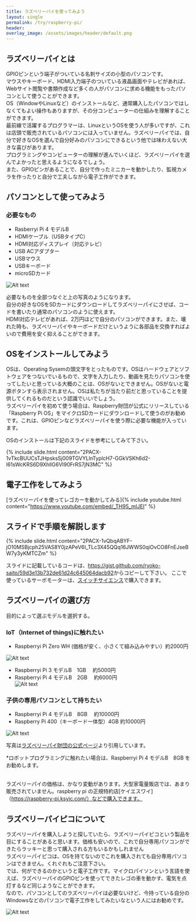 ```yaml
---
title: ラズベリーパイを使ってみよう
layout: single
permalink: /try/raspberry-pi/
header:
overlay_image: /assets/images/header/default.png
---
```


## ラズベリーパイとは
GPIOピンという端子がついている名刺サイズの小型のパソコンです。<br>マウスやキーボード、HDMI入力端子のついている液晶画面やテレビがあれば、Webサイト閲覧や書類作成など多くの人がパソコンに求める機能をもったパソコンとして使うことができます。<br>OS（WindowやLinuxなど）のインストールなど、通常購入したパソコンではしなくてもよい操作もありますが、その分コンピューターの仕組みを理解することができます。<br>最前線で活躍するプログラマーは、LinuxというOSを使う人が多いですが、これは店頭で販売されているパソコンには入っていません。ラズベリーパイでは、自分で好きなOSを選んで自分好みのパソコンにできるという他では味わえない大きな喜びがあります。<br>プログラミングやコンピューターの理解が進んでいくほど、ラズベリーパイを選んでよかったと思えるようになるでしょう。<br>また、GPIOピンがあることで、自分で作ったミニカーを動かしたり、監視カメラを作ったりと自分で工夫しながら電子工作ができます。

## パソコンとして使ってみよう
### 必要なもの
- Rasberryi Pi 4 モデルB
- HDMIケーブル（USBタイプC）
- HDMI対応ディスプレイ（対応テレビ）
- USB ACアダプター
- USBマウス
- USBキーボード
- microSDカード

![Alt text](/raspberry-pi_img/pasokon.jpg)

必要なものを全部つなぐと上の写真のようになります。<br>自分の好きなOSをSDカードにダウンロードしてラズベリーパイにさせば、コードを書いたり通常のパソコンのように使えます。<br>HDMI対応テレビがあれば、2万円ほどで自分のパソコンができます。また、壊れた時も、ラズベリーパイやキーボードだけというように各部品を交換すればよいので費用を安く抑えることができます。

## OSをインストールしてみよう

OSは、Operating Sysemの頭文字をとったものです。OSはハードウェアとソフトウェアをつないでいるもので、文字を入力したり、動画を見たりパソコンを使ってしたいと思っている大概のことは、OSがないとできません。OSがないと電源ボタンすら表示されません。OSは私たちが当たり前だと思っていることを提供してくれるものだという認識でいいでしょう。<br>ラズベリーパイを初めて使う場合は、Raspberry財団が公式にリリースしている「Raspberry Pi OS」をマイクロSDカードにダウンロードして使うのがお勧めです。これは、GPIOピンなどラズベリーパイを使う際に必要な機能が入っています。

OSのインストールは下記のスライドを参考にしてみて下さい。

{% include slide.html content="2PACX-1vTkcBUUCsTJHpsksSj009TGVYLlnTyplcH7-GGkVSKh6d2-l61sWcKRS6D9XhllG6VI90FrRS7jN3MC" %}

## 電子工作をしてみよう
[ラズベリーパイを使ってレゴカーを動かしてみる]{% include youtube.html content="https://www.youtube.com/embed/_TH95_mIJEI" %}

## スライドで手順を解説します
{% include slide.html content="2PACX-1vQbqABYF-jO10MSBjcph25VAS8Y0jzAPeV6I_TLc3X45QQq16JWWS0qiOvCO8FnEJseBW7y3yKMTCZm" %}

スライドに記載しているコードは、<https://gist.github.com/ryoko-saito/59d3e13b732de61d24c645064dacb92>からコピーして下さい。
ここで使っているサーボモーターは、[スイッチサイエンス](https://www.switch-science.com/catalog/6813/)で購入できます。

## ラズベリーパイの選び方
目的によって選ぶモデルを選択する。

### IoT（Internet of things)に触れたい
- Raspberryi Pi Zero WH (価格が安く、小さくて組み込みやすい）約2000円

![Alt text](/raspberry-pi_img/rasberrypizero.jpg)

- Raspberryi Pi 3 モデルB　1GB 　約5000円
- Raspberryi Pi 4 モデルB　2GB 　約6000円  
![Alt text](/raspberry-pi_img/rasberrypi4modelb.jpg)

### 子供の専用パソコンとして持ちたい
- Raspberryi Pi 4 モデルB　8GB 　約10000円
- Raspberry Pi 400（キーボード一体型）4GB 約10000円

![Alt text](/raspberry-pi_img/rasberrypi400.jpg)

写真は[ラズベリーパイ財団の公式ページ](https://www.raspberrypi.org/)より引用しています。

*ロボットプログラミングに触れたい場合は、Raspberryi Pi 4 モデルB　8GB をお勧めします。

<br>ラズベリーパイの価格は、かなり変動があります。大型家電量販店では、あまり販売されていません。raspberry pi の正規特約店[ケイエスワイ]（https://raspberry-pi.ksyic.com/）などで購入できます。

## ラズベリーパイピコについて

ラズベリーパイを購入しようと探していたら、ラズベリーパイピコという製品を目にすることがあると思います。価格も安いので、これで自分専用パソコンができたらラッキーと思って購入される方もいるかもしれません<br>ラズベリーパイピコは、OSを持てないのでこれを購入されても自分専用パソコンはできません。くれぐれもご注意下さい。<br>では、何ができるのかというと電子工作です。マイクロパイソンという言語を使えば、ラズベリーパイのGPIOピンを使ってできたレゴの車を動かす、電気を点灯するなど同じようなことができます。<br>なので、パソコンとしてのラズベリーパイは必要ないけど、今持っている自分のWindowsなどのパソコンで電子工作をしてみたいなという人にはお勧めです。

![Alt text](/raspberry-pi_img/pico.jpg)